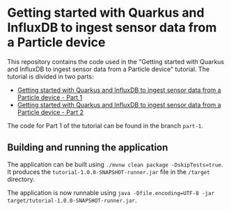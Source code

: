# Getting started with Quarkus and InfluxDB to ingest sensor data from a Particle device

This repository contains the code used in the "Getting started with Quarkus and InfluxDB to ingest sensor data from a Particle device" tutorial. The tutorial is divided in two parts:

- [Getting started with Quarkus and InfluxDB to ingest sensor data from a Particle device - Part 1](https://medium.com/wepoinc/getting-started-with-quarkus-and-influxdb-to-ingest-sensor-data-from-a-particle-device-part-1-6816c66ee94?source=friends_link&sk=b04986f369dd34ed83e6128bcfe6e0a8)
- [Getting started with Quarkus and InfluxDB to ingest sensor data from a Particle device - Part 2](https://medium.com/wepoinc/getting-started-with-quarkus-and-influxdb-to-ingest-sensor-data-from-a-particle-device-part-2-d39f8e2a7777?source=friends_link&sk=d417053dcf1f7e24ee921f7601dd39f9)

The code for Part 1 of the tutorial can be found in the branch `part-1`.


## Building and running the application

The application can be built using `./mvnw clean package -DskipTests=true`.
It produces the `tutorial-1.0.0-SNAPSHOT-runner.jar` file in the `/target` directory.

The application is now runnable using `java -Dfile.encoding=UTF-8 -jar target/tutorial-1.0.0-SNAPSHOT-runner.jar`.
